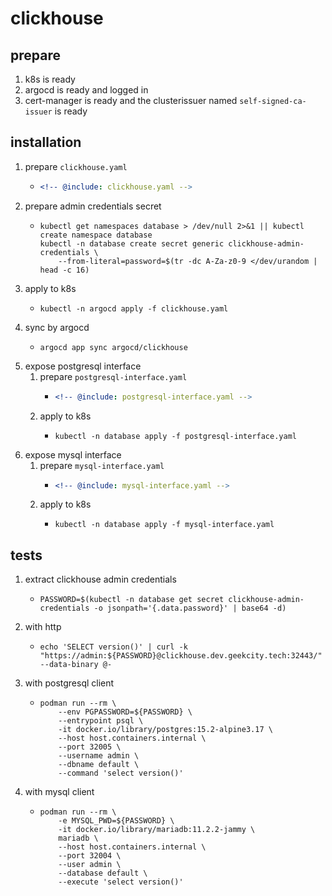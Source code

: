 # clickhouse

## prepare

1. k8s is ready
2. argocd is ready and logged in
3. cert-manager is ready and the clusterissuer named `self-signed-ca-issuer` is ready

## installation

1. prepare `clickhouse.yaml`
    * ```yaml
      <!-- @include: clickhouse.yaml -->
      ```
2. prepare admin credentials secret
    * ```shell
      kubectl get namespaces database > /dev/null 2>&1 || kubectl create namespace database
      kubectl -n database create secret generic clickhouse-admin-credentials \
          --from-literal=password=$(tr -dc A-Za-z0-9 </dev/urandom | head -c 16)
      ```
3. apply to k8s
    * ```shell
      kubectl -n argocd apply -f clickhouse.yaml
      ```
4. sync by argocd
    * ```shell
      argocd app sync argocd/clickhouse
      ```
5. expose postgresql interface
    1. prepare `postgresql-interface.yaml`
        * ```yaml
          <!-- @include: postgresql-interface.yaml -->
          ```
    2. apply to k8s
        * ```shell
          kubectl -n database apply -f postgresql-interface.yaml
          ```
6. expose mysql interface
    1. prepare `mysql-interface.yaml`
        * ```yaml
          <!-- @include: mysql-interface.yaml -->
          ```
    2. apply to k8s
        * ```shell
          kubectl -n database apply -f mysql-interface.yaml
          ```

## tests

1. extract clickhouse admin credentials
    * ```shell
      PASSWORD=$(kubectl -n database get secret clickhouse-admin-credentials -o jsonpath='{.data.password}' | base64 -d)
      ```
2. with http
    * ```shell
      echo 'SELECT version()' | curl -k "https://admin:${PASSWORD}@clickhouse.dev.geekcity.tech:32443/" --data-binary @-
      ```
3. with postgresql client
    * ```shell
      podman run --rm \
          --env PGPASSWORD=${PASSWORD} \
          --entrypoint psql \
          -it docker.io/library/postgres:15.2-alpine3.17 \
          --host host.containers.internal \
          --port 32005 \
          --username admin \
          --dbname default \
          --command 'select version()'
      ```
4. with mysql client
    * ```shell
      podman run --rm \
          -e MYSQL_PWD=${PASSWORD} \
          -it docker.io/library/mariadb:11.2.2-jammy \
          mariadb \
          --host host.containers.internal \
          --port 32004 \
          --user admin \
          --database default \
          --execute 'select version()'
      ```